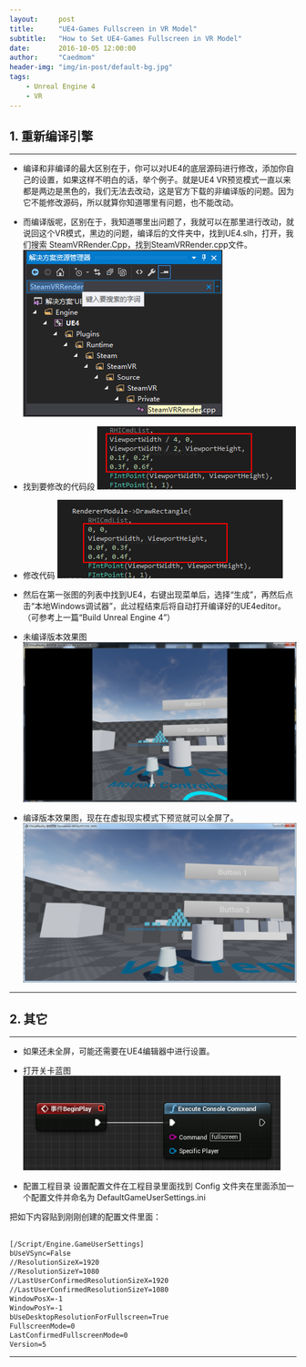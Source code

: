 ```yaml
---
layout:     post
title:      "UE4-Games Fullscreen in VR Model"
subtitle:   "How to Set UE4-Games Fullscreen in VR Model"
date:       2016-10-05 12:00:00
author:     "Caedmom"
header-img: "img/in-post/default-bg.jpg"
tags:
    - Unreal Engine 4
	- VR
---
```


## 1. 重新编译引擎

---

* 编译和非编译的最大区别在于，你可以对UE4的底层源码进行修改，添加你自己的设置，如果这样不明白的话，举个例子。就是UE4 VR预览模式一直以来都是两边是黑色的，我们无法去改动，这是官方下载的非编译版的问题。因为它不能修改源码，所以就算你知道哪里有问题，也不能改动。

* 而编译版呢，区别在于，我知道哪里出问题了，我就可以在那里进行改动，就说回这个VR模式，黑边的问题，编译后的文件夹中，找到UE4.slh，打开，我们搜索  SteamVRRender.Cpp，找到SteamVRRender.cpp文件。
![img](https://github.com/caedmom/caedmom.github.io/blob/master/img/in-post/2016-10-05-UE4-games-fullscreen-in-VR-model/0%20find-cpp-file.png?raw=true)

* 找到要修改的代码段
![img](https://github.com/caedmom/caedmom.github.io/blob/master/img/in-post/2016-10-05-UE4-games-fullscreen-in-VR-model/1%20source-code.png?raw=true)

* 修改代码
![img](https://github.com/caedmom/caedmom.github.io/blob/master/img/in-post/2016-10-05-UE4-games-fullscreen-in-VR-model/2%20modify-source-code.png?raw=true)

* 然后在第一张图的列表中找到UE4，右键出现菜单后，选择“生成”，再然后点击“本地Windows调试器”，此过程结束后将自动打开编译好的UE4editor。（可参考上一篇“Build Unreal Engine 4”）

* 未编译版本效果图
![img](https://github.com/caedmom/caedmom.github.io/blob/master/img/in-post/2016-10-05-UE4-games-fullscreen-in-VR-model/3%20VR-model-view-with-black-.png?raw=true)

* 编译版本效果图，现在在虚拟现实模式下预览就可以全屏了。
![img](https://github.com/caedmom/caedmom.github.io/blob/master/img/in-post/2016-10-05-UE4-games-fullscreen-in-VR-model/4%20fullscreen.png?raw=true)

---

## 2. 其它

---

* 如果还未全屏，可能还需要在UE4编辑器中进行设置。

* 打开关卡蓝图
![img](https://github.com/caedmom/caedmom.github.io/blob/master/img/in-post/2016-10-05-UE4-games-fullscreen-in-VR-model/5%20level-blueprint.png?raw=true)

* 配置工程目录
设置配置文件在工程目录里面找到 Config 文件夹在里面添加一个配置文件并命名为 DefaultGameUserSettings.ini

把如下内容贴到刚刚创建的配置文件里面：
<pre><code>
[/Script/Engine.GameUserSettings]
bUseVSync=False
//ResolutionSizeX=1920
//ResolutionSizeY=1080
//LastUserConfirmedResolutionSizeX=1920
//LastUserConfirmedResolutionSizeY=1080
WindowPosX=-1
WindowPosY=-1
bUseDesktopResolutionForFullscreen=True
FullscreenMode=0
LastConfirmedFullscreenMode=0
Version=5
</code></pre>

---